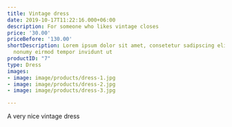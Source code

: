 ```yaml
---
title: Vintage dress
date: 2019-10-17T11:22:16.000+06:00
description: For someone who likes vintage closes
price: '30.00'
priceBefore: '130.00'
shortDescription: Lorem ipsum dolor sit amet, consetetur sadipscing elitr, sed diam
  nonumy eirmod tempor invidunt ut
productID: "7"
type: Dress
images:
- image: image/products/dress-1.jpg
- image: image/products/dress-2.jpg
- image: image/products/dress-3.jpg

---
```

A very nice vintage dress